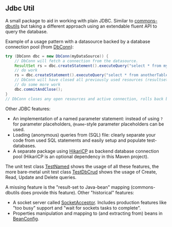 Jdbc Util
--------

A small package to aid in working with plain JDBC. 
Similar to [commons-dbutils](http://commons.apache.org/proper/commons-dbutils/index.html)
but taking a different approach using an extendable fluent API to query the database.

Example of a usage pattern with a datasource backed by a database connection pool (from [DbConn](./blob/master/src/main/java/nl/fw/util/jdbc/DbConn.java)):
```java
try (DbConn dbc = new DbConn(myDataSource)) {
	// DbConn will fetch a connection from the datasource.
	ResultSet rs = dbc.createStatement().executeQuery("select * from myTable).getResulSet();
	// do work 
	rs = dbc.createStatement().executeQuery("select * from anotherTable).getResulSet();
	// DbConn will have closed all previously used resources (resultset and statement)
	// do some more work
	dbc.commitAndClose();
}
// DbConn closes any open resources and active connection, rolls back before closing if needed.
```
Other JDBC features:
 * An implementation of a named parameter statement: instead of using `?` for parameter placeholders, `@name`-style parameter placeholders can be used.
 * Loading (anonymous) queries from (SQL) file: clearly separate your code from used SQL statements and easily setup and populate test-databases.   
 * A separate package using [HikariCP](https://github.com/brettwooldridge/HikariCP) as backend database connection pool (HikariCP is an optional dependency in this Maven project).

The unit test class [TestNamed](./blob/master/src/test/java/nl/fw/util/jdbc/TestNamed.java) shows the usage of all these features, 
the more bare-metal unit test class [TestDbCrud](./blob/master/src/test/java/nl/fw/util/jdbc/TestDbCrud.java) shows the usage of Create, Read, Update and Delete queries.

A missing feature is the "result-set to Java-bean" mapping (commons-dbutils does provide this feature).
Other "historical" features:
 * A socket server called [SocketAcceptor](./blob/master/src/test/java/nl/fw/util/socket/SocketAcceptor.java). Includes production features like "too busy" support and "wait for sockets tasks to complete". 
 * Properties manipulation and mapping to (and extracting from) beans in [BeanConfig](./blob/master/src/test/java/nl/fw/util/BeanConfig.java). 
